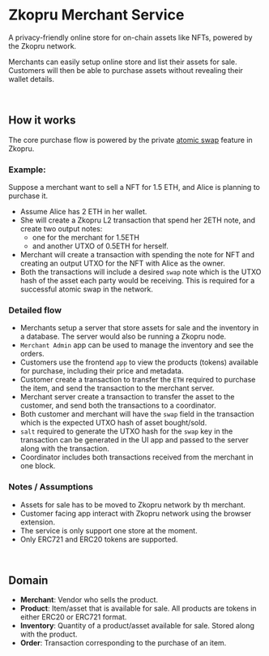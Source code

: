 # Zkopru Merchant Service

A privacy-friendly online store for on-chain assets like NFTs, powered by the Zkopru network. 

Merchants can easily setup online store and list their assets for sale. Customers will then be able to purchase assets without revealing their wallet details. 

<br />

## How it works

The core purchase flow is powered by the private [atomic swap](https://docs.zkopru.network/how-it-works/atomic-swap) feature in Zkopru. 


### Example:

Suppose a merchant want to sell a NFT for 1.5 ETH, and Alice is planning to purchase it.

- Assume Alice has 2 ETH in her wallet.
- She will create a Zkopru L2 transaction that spend her 2ETH note, and create two output notes:
  - one for the merchant for 1.5ETH 
  - and another UTXO of 0.5ETH for herself. 
- Merchant will create a transaction with spending the note for NFT and creating an output UTXO for the NFT with Alice as the owner.
- Both the transactions will include a desired `swap` note which is the UTXO hash of the asset each party would be receiving. This is required for a successful atomic swap in the network.

### Detailed flow

- Merchants setup a server that store assets for sale and the inventory in a database. The server would also be running a Zkopru node.
- `Merchant Admin` app can be used to manage the inventory and see the orders.
- Customers use the frontend `app` to view the products (tokens) available for purchase, including their price and metadata.
- Customer create a transaction to transfer the `ETH` required to purchase the item, and send the transaction to the merchant server.
- Merchant server create a transaction to transfer the asset to the customer, and send both the transactions to a coordinator.
- Both customer and merchant will have the `swap` field in the transaction which is the expected UTXO hash of asset bought/sold.
- `salt` required to generate the UTXO hash for the `swap` key in the transaction can be generated in the UI app and passed to the server along with the transaction.
- Coordinator includes both transactions received from the merchant in one block.

### Notes / Assumptions

- Assets for sale has to be moved to Zkopru network by th merchant.
- Customer facing app interact with Zkopru network using the browser extension.
- The service is only support one store at the moment.
- Only ERC721 and ERC20 tokens are supported.

<br />

## Domain
- **Merchant**: Vendor who sells the product.
- **Product**: Item/asset that is available for sale. All products are tokens in either ERC20 or ERC721 format.
- **Inventory**: Quantity of a product/asset available for sale. Stored along with the product.
- **Order**: Transaction corresponding to the purchase of an item.